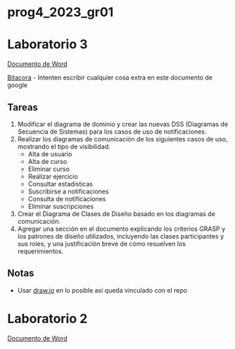 # prog4_2023_gr01

# Laboratorio 3
[Documento de Word](https://finguy-my.sharepoint.com/:w:/g/personal/ivan_arriola_fing_edu_uy/ERzphtEka7JFuR_Gi3pB9pABNgsM6_nyMeSTR1DvscjRQQ?e=WfN7dr)

[Bitacora](https://docs.google.com/document/d/17Sk7DooYJ5Yo2wJfr_cbxHFgTDBdcpOomfzJT_tBJqI/edit?hl=es) - Intenten escribir cualquier cosa extra en este documento de google

## Tareas

1. Modificar el diagrama de dominio y crear las nuevas DSS (Diagramas de Secuencia de Sistemas) para los casos de uso de notificaciones.
2. Realizar los diagramas de comunicación de los siguientes casos de uso, mostrando el tipo de visibilidad:
   - Alta de usuario
   - Alta de curso
   - Eliminar curso
   - Realizar ejercicio
   - Consultar estadísticas
   - Suscribirse a notificaciones
   - Consulta de notificaciones
   - Eliminar suscripciones
3. Crear el Diagrama de Clases de Diseño basado en los diagramas de comunicación.
4. Agregar una sección en el documento explicando los criterios GRASP y los patrones de diseño utilizados, incluyendo las clases participantes y sus roles, y una justificación breve de cómo resuelven los requerimientos.


## Notas
- Usar [draw.io](https://app.diagrams.net/) en lo posible así queda vinculado con el repo


# Laboratorio 2
[Documento de Word](https://onedrive.live.com/edit.aspx?resid=4E0A101CDC8F4A2F!189&ithint=file%2cdocx&authkey=!AKC4te03l7HlkPA)

